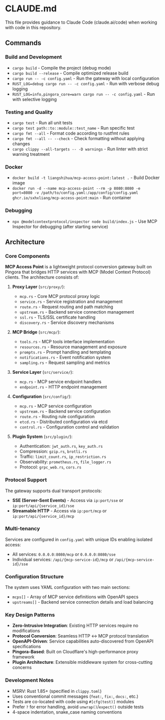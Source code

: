 # CLAUDE.md

This file provides guidance to Claude Code (claude.ai/code) when working with code in this repository.

## Commands

### Build and Development
- `cargo build` - Compile the project (debug mode)
- `cargo build --release` - Compile optimized release build
- `cargo run -- -c config.yaml` - Run the gateway with local configuration
- `RUST_LOG=debug cargo run -- -c config.yaml` - Run with verbose debug logging
- `RUST_LOG=info,pingora_core=warn cargo run -- -c config.yaml` - Run with selective logging

### Testing and Quality
- `cargo test` - Run all unit tests
- `cargo test path::to::module::test_name` - Run specific test
- `cargo fmt --all` - Format code according to rustfmt rules
- `cargo fmt --all -- --check` - Check formatting without applying changes
- `cargo clippy --all-targets -- -D warnings` - Run linter with strict warning treatment

### Docker
- `docker build -t liangshihua/mcp-access-point:latest .` - Build Docker image
- `docker run -d --name mcp-access-point --rm -p 8080:8080 -e port=8080 -v /path/to/config.yaml:/app/config/config.yaml ghcr.io/sxhxliang/mcp-access-point:main` - Run container

### Debugging
- `npx @modelcontextprotocol/inspector node build/index.js` - Use MCP Inspector for debugging (after starting service)

## Architecture

### Core Components

**MCP Access Point** is a lightweight protocol conversion gateway built on Pingora that bridges HTTP services with MCP (Model Context Protocol) clients. The architecture consists of:

1. **Proxy Layer** (`src/proxy/`):
   - `mcp.rs` - Core MCP protocol proxy logic
   - `service.rs` - Service registration and management
   - `route.rs` - Request routing and path matching
   - `upstream.rs` - Backend service connection management
   - `ssl.rs` - TLS/SSL certificate handling
   - `discovery.rs` - Service discovery mechanisms

2. **MCP Bridge** (`src/mcp/`):
   - `tools.rs` - MCP tools interface implementation
   - `resources.rs` - Resource management and exposure
   - `prompts.rs` - Prompt handling and templating
   - `notifications.rs` - Event notification system
   - `sampling.rs` - Request sampling and metrics

3. **Service Layer** (`src/service/`):
   - `mcp.rs` - MCP service endpoint handlers
   - `endpoint.rs` - HTTP endpoint management

4. **Configuration** (`src/config/`):
   - `mcp.rs` - MCP service configuration
   - `upstream.rs` - Backend service configuration
   - `route.rs` - Routing rule configuration
   - `etcd.rs` - Distributed configuration via etcd
   - `control.rs` - Configuration control and validation

5. **Plugin System** (`src/plugin/`):
   - Authentication: `jwt_auth.rs`, `key_auth.rs`
   - Compression: `gzip.rs`, `brotli.rs`
   - Traffic: `limit_count.rs`, `ip_restriction.rs`
   - Observability: `prometheus.rs`, `file_logger.rs`
   - Protocol: `grpc_web.rs`, `cors.rs`

### Protocol Support

The gateway supports dual transport protocols:
- **SSE (Server-Sent Events)** - Access via `ip:port/sse` or `ip:port/api/{service_id}/sse`
- **Streamable HTTP** - Access via `ip:port/mcp` or `ip:port/api/{service_id}/mcp`

### Multi-tenancy

Services are configured in `config.yaml` with unique IDs enabling isolated access:
- All services: `0.0.0.0:8080/mcp` or `0.0.0.0:8080/sse`
- Individual services: `/api/{mcp-service-id}/mcp` or `/api/{mcp-service-id}/sse`

### Configuration Structure

The system uses YAML configuration with two main sections:
- `mcps[]` - Array of MCP service definitions with OpenAPI specs
- `upstreams[]` - Backend service connection details and load balancing

### Key Design Patterns

- **Zero-Intrusive Integration**: Existing HTTP services require no modifications
- **Protocol Conversion**: Seamless HTTP ↔ MCP protocol translation
- **OpenAPI-Driven**: Service capabilities auto-discovered from OpenAPI specifications
- **Pingora-Based**: Built on Cloudflare's high-performance proxy framework
- **Plugin Architecture**: Extensible middleware system for cross-cutting concerns

### Development Notes

- MSRV: Rust 1.85+ (specified in `clippy.toml`)
- Uses conventional commit messages (`feat:`, `fix:`, `docs:`, etc.)
- Tests are co-located with code using `#[cfg(test)]` modules
- Prefer `?` for error handling, avoid `unwrap()`/`expect()` outside tests
- 4-space indentation, snake_case naming conventions